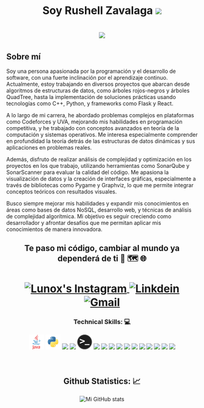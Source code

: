 
<!-- Title -->
<h1 align="center">Soy Rushell Zavalaga
  <img src="https://raw.githubusercontent.com/iampavangandhi/iampavangandhi/master/gifs/Hi.gif" 
       width="30px">
  

  <img src="https://th.bing.com/th/id/R.fc42c65da98d06f1f23f682eee88c8db?rik=t2V%2bAOZ9S1OWqQ&riu=http%3a%2f%2fwww.bizkloud.com%2fassets%2fimg%2fbanner%2fcustom-software.jpg&ehk=GArTvJONpWjRuif1owWxRVGzS9U0Ua97aT6WzUOwuGk%3d&risl=&pid=ImgRaw&r=0" 
       align="center">
  </h1>

<h2>Sobre mí</h2>
Soy una persona apasionada por la programación y el desarrollo de software, con una fuerte inclinación por el aprendizaje continuo. Actualmente, estoy trabajando en diversos proyectos que abarcan desde algoritmos de estructuras de datos, como árboles rojos-negros y árboles QuadTree, hasta la implementación de soluciones prácticas usando tecnologías como C++, Python, y frameworks como Flask y React.

A lo largo de mi carrera, he abordado problemas complejos en plataformas como Codeforces y UVA, mejorando mis habilidades en programación competitiva, y he trabajado con conceptos avanzados en teoría de la computación y sistemas operativos. Me interesa especialmente comprender en profundidad la teoría detrás de las estructuras de datos dinámicas y sus aplicaciones en problemas reales.

Además, disfruto de realizar análisis de complejidad y optimización en los proyectos en los que trabajo, utilizando herramientas como SonarQube y SonarScanner para evaluar la calidad del código. Me apasiona la visualización de datos y la creación de interfaces gráficas, especialmente a través de bibliotecas como Pygame y Graphviz, lo que me permite integrar conceptos teóricos con resultados visuales.

Busco siempre mejorar mis habilidades y expandir mis conocimientos en áreas como bases de datos NoSQL, desarrollo web, y técnicas de análisis de complejidad algorítmica. Mi objetivo es seguir creciendo como desarrollador y afrontar desafíos que me permitan aplicar mis conocimientos de manera innovadora.

<!-- Quote -->
<h2 align="center">Te paso mi código, cambiar al mundo ya dependerá de ti 🤯 🗺️ 🌐

  <!-- Social Network -->
<h1 align="center">
<a href="https://www.instagram.com">
  <img align="center" 
       alt="Lunox's Instagram" 
       width="22px" 
       src="https://user-images.githubusercontent.com/55005374/103146167-0b04ac00-470b-11eb-84fc-db4b7299e4ef.png" />
  </a>
  
<a href="www.linkedin.com/in/RushellZavalaga">
  <img align="center" 
       alt="Linkdein" 
       width="22px" 
       src="https://user-images.githubusercontent.com/55005374/103146171-312a4c00-470b-11eb-8839-992580bb8206.png" />
  </a>
  
<a href="mailto:rzavalaga@unsa.edu.pe">
  <img align="center" 
       alt="Gmail" 
       width="22px" 
       src="https://user-images.githubusercontent.com/55005374/103146250-0d1b3a80-470c-11eb-8ead-a92232d45d6e.png" />
  </a>
</h1>


<!-- Technical Skills que quisiera dominar -->
<p><H3 align="center"><strong> Technical Skills: 💻 </strong></p>
  
  <code><img height="40" src="https://raw.githubusercontent.com/devicons/devicon/master/icons/java/java-original-wordmark.svg"></code>
  <code><img height="40" src="https://raw.githubusercontent.com/github/explore/80688e429a7d4ef2fca1e82350fe8e3517d3494d/topics/python/python.png"></code>
  <code><img height="40" src="https://user-images.githubusercontent.com/55005374/103146298-d98ce000-470c-11eb-973d-3ff9e1b90561.png"></code>
  <code><img height="40" src="https://user-images.githubusercontent.com/55005374/103146335-3d170d80-470d-11eb-9fce-ff775c77b96b.png"></code>
  <code><img height="40" src="https://raw.githubusercontent.com/github/explore/80688e429a7d4ef2fca1e82350fe8e3517d3494d/topics/terminal/terminal.png"></code>
  <code><img height="40" src="https://user-images.githubusercontent.com/55005374/103146218-b57ccf00-470b-11eb-8fcc-aa46cab9253f.png"></code>
  <code><img height="40" src="https://user-images.githubusercontent.com/55005374/95688411-345f7280-0bc7-11eb-9513-82e0452a81eb.png"></code>
  <code><img height="40" src="https://user-images.githubusercontent.com/55005374/100307358-3c068b00-2f6b-11eb-9f07-e262ad248471.png"></code>
  <code><img height="40" src="https://user-images.githubusercontent.com/55005374/95686171-87cac400-0bb9-11eb-9d49-390f3543a0a6.png"></code>
  <code><img height="40" src="https://user-images.githubusercontent.com/55005374/95686553-d4170380-0bbb-11eb-94f2-c528413c7bad.png"></code>
  <code><img height="40" src="https://user-images.githubusercontent.com/55005374/95686705-d9c11900-0bbc-11eb-87f5-a149b86cde5a.png"></code>
  <code><img height="40" src="https://user-images.githubusercontent.com/55005374/95686779-5fdd5f80-0bbd-11eb-9a0b-8eb90d565518.png"></code>
  <code><img height="40" src="https://user-images.githubusercontent.com/55005374/95687393-a2546b80-0bc0-11eb-8991-c0c72326f29c.png"></code>
  <code><img height="40" src="https://user-images.githubusercontent.com/55005374/95687569-95844780-0bc1-11eb-8bdb-93fb29d10602.png"></code>
  <code><img height="40" src="https://user-images.githubusercontent.com/55005374/95687670-51de0d80-0bc2-11eb-826b-83fb8c5ec221.png"></code>
  <code><img height="40" src="https://user-images.githubusercontent.com/55005374/100187906-b7eecd80-2eae-11eb-8074-b65db8dfaecb.png"></code>

  </p>
  
&nbsp;  


<!-- Numeralia -->
<H2 align="center"><strong>Github Statistics: 📈
  </strong>
</H2>
    <p align="center">
      <div align="center">
    </p>
        
![Mi GitHub stats](https://github-readme-stats.vercel.app/api?username=RushhMax&show_icons=true&theme=radical)
